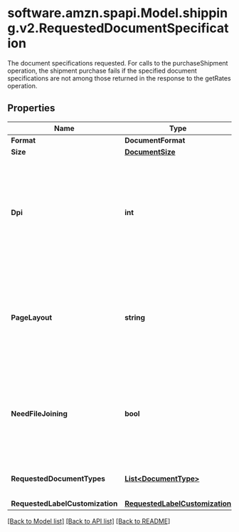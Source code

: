 # software.amzn.spapi.Model.shipping.v2.RequestedDocumentSpecification
The document specifications requested. For calls to the purchaseShipment operation, the shipment purchase fails if the specified document specifications are not among those returned in the response to the getRates operation.

## Properties

Name | Type | Description | Notes
------------ | ------------- | ------------- | -------------
**Format** | **DocumentFormat** |  | 
**Size** | [**DocumentSize**](DocumentSize.md) |  | 
**Dpi** | **int** | The dots per inch (DPI) value used in printing. This value represents a measure of the resolution of the document. | [optional] 
**PageLayout** | **string** | Indicates the position of the label on the paper. Should be the same value as returned in getRates response. | [optional] 
**NeedFileJoining** | **bool** | When true, files should be stitched together. Otherwise, files should be returned separately. Defaults to false. | 
**RequestedDocumentTypes** | [**List&lt;DocumentType&gt;**](DocumentType.md) | A list of the document types requested. | 
**RequestedLabelCustomization** | [**RequestedLabelCustomization**](RequestedLabelCustomization.md) |  | [optional] 

[[Back to Model list]](../README.md#documentation-for-models) [[Back to API list]](../README.md#documentation-for-api-endpoints) [[Back to README]](../README.md)

